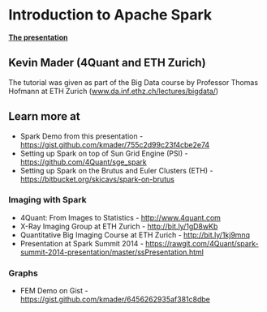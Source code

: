 # Introduction to Apache Spark
__[The presentation](https://rawgit.com/4Quant/spark-introduction/master/TutorialSlides.html)__
## Kevin Mader (4Quant and ETH Zurich)
The tutorial was given as part of the Big Data course by Professor Thomas Hofmann at ETH Zurich (www.da.inf.ethz.ch/lectures/bigdata/)

## Learn more at 
- Spark Demo from this presentation - https://gist.github.com/kmader/755c2d99c23f4cbe2e74
- Setting up Spark on top of Sun Grid Engine (PSI) - https://github.com/4Quant/sge_spark
- Setting up Spark on the Brutus and Euler Clusters (ETH) - https://bitbucket.org/skicavs/spark-on-brutus

### Imaging with Spark
- 4Quant: From Images to Statistics - http://www.4quant.com
- X-Ray Imaging Group at ETH Zurich - http://bit.ly/1gD8wKb
- Quantitative Big Imaging Course at ETH Zurich - http://bit.ly/1kj9mnq
- Presentation at Spark Summit 2014 - https://rawgit.com/4Quant/spark-summit-2014-presentation/master/ssPresentation.html

### Graphs
- FEM Demo on Gist - https://gist.github.com/kmader/6456262935af381c8dbe
